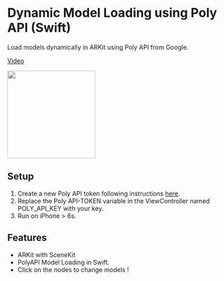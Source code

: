# Dynamic Model Loading using Poly API (Swift)

Load models dynamically in ARKit using Poly API from Google.

[Video](https://streamable.com/obset)

<img src="poly.gif" width="200">

## Setup
1. Create a new Poly API token following instructions [here](https://developers.google.com/poly/develop/ios).
2. Replace the Poly API-TOKEN variable in the ViewController named POLY_API_KEY with your key.
3. Run on iPhone > 6s.

## Features
* ARKit with SceneKit
* PolyAPI Model Loading in Swift.
* Click on the nodes to change models !
